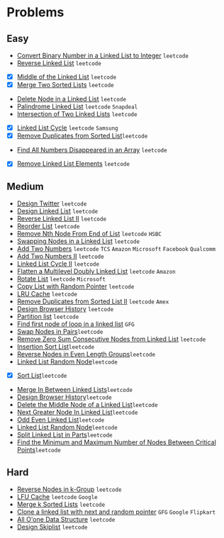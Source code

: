 # Problems

## Easy
- [Convert Binary Number in a Linked List to Integer](https://leetcode.com/problems/convert-binary-number-in-a-linked-list-to-integer/) `leetcode`
- [Reverse Linked List](https://leetcode.com/problems/reverse-linked-list/) `leetcode`
- [x] [Middle of the Linked List](https://leetcode.com/problems/middle-of-the-linked-list/) `leetcode`
- [x] [Merge Two Sorted Lists](https://leetcode.com/problems/merge-two-sorted-lists/) `leetcode`
- [Delete Node in a Linked List](https://leetcode.com/problems/delete-node-in-a-linked-list/) `leetcode`
- [Palindrome Linked List](https://leetcode.com/problems/palindrome-linked-list/) `leetcode` `Snapdeal`
- [Intersection of Two Linked Lists](https://leetcode.com/problems/intersection-of-two-linked-lists/) `leetcode`
- [x] [Linked List Cycle](https://leetcode.com/problems/linked-list-cycle/) `leetcode` `Samsung`
- [x] [Remove Duplicates from Sorted List](https://leetcode.com/problems/remove-duplicates-from-sorted-list/)`leetcode`
- [Find All Numbers Disappeared in an Array](https://leetcode.com/problems/find-all-numbers-disappeared-in-an-array/) `leetcode`
- [x] [Remove Linked List Elements](https://leetcode.com/problems/remove-linked-list-elements/) `leetcode`

## Medium
- [Design Twitter](https://leetcode.com/problems/design-twitter/) `leetcode`
- [ Design Linked List](https://leetcode.com/problems/design-linked-list/) `leetcode`
- [Reverse Linked List II](https://leetcode.com/problems/reverse-linked-list-ii/) `leetcode`
- [Reorder List](https://leetcode.com/problems/reorder-list/) `leetcode`
- [Remove Nth Node From End of List](https://leetcode.com/problems/remove-nth-node-from-end-of-list/) `leetcode` `HSBC`
- [Swapping Nodes in a Linked List](https://leetcode.com/problems/swapping-nodes-in-a-linked-list/) `leetcode`
- [Add Two Numbers](https://leetcode.com/problems/add-two-numbers/) `leetcode` `TCS` `Amazon` `Microsoft` `Facebook` `Qualcomm`
- [Add Two Numbers II](https://leetcode.com/problems/add-two-numbers-ii/) `leetcode`
- [Linked List Cycle II](https://leetcode.com/problems/linked-list-cycle-ii/) `leetcode`
- [Flatten a Multilevel Doubly Linked List](https://leetcode.com/problems/flatten-a-multilevel-doubly-linked-list/) `leetcode` `Amazon`
- [Rotate List](https://leetcode.com/problems/rotate-list/) `leetcode` `Microsoft`
- [Copy List with Random Pointer](https://leetcode.com/problems/copy-list-with-random-pointer/) `leetcode`
- [LRU Cache](https://leetcode.com/problems/lru-cache/) `leetcode`
- [Remove Duplicates from Sorted List II](https://leetcode.com/problems/remove-duplicates-from-sorted-list-ii/) `leetcode` `Amex`
- [Design Browser History](https://leetcode.com/problems/design-browser-history/) `leetcode`
- [Partition list](https://leetcode.com/problems/partition-list/) `leetcode`
- [Find first node of loop in a linked list](https://www.geeksforgeeks.org/find-first-node-of-loop-in-a-linked-list/) `GFG`
- [Swap Nodes in Pairs](https://leetcode.com/problems/swap-nodes-in-pairs/)`leetcode`
- [Remove Zero Sum Consecutive Nodes from Linked List](https://leetcode.com/problems/remove-zero-sum-consecutive-nodes-from-linked-list/) `leetcode`
- [Insertion Sort List](https://leetcode.com/problems/insertion-sort-list/)`leetcode`
- [ Reverse Nodes in Even Length Groups](https://leetcode.com/problems/reverse-nodes-in-even-length-groups/)`leetcode` 
- [ Linked List Random Node](https://leetcode.com/problems/linked-list-random-node/)`leetcode`
- [x] [Sort List](https://leetcode.com/problems/sort-list/)`leetcode`
- [ Merge In Between Linked Lists](https://leetcode.com/problems/merge-in-between-linked-lists/)`leetcode`
- [Design Browser History](https://leetcode.com/problems/design-browser-history/)`leetcode`
- [Delete the Middle Node of a Linked List](https://leetcode.com/problems/delete-the-middle-node-of-a-linked-list/)`leetcode`
- [Next Greater Node In Linked List](https://leetcode.com/problems/next-greater-node-in-linked-list/)`leetcode`
- [ Odd Even Linked List](https://leetcode.com/problems/odd-even-linked-list/)`leetcode`
- [Linked List Random Node](https://leetcode.com/problems/linked-list-random-node/)`leetcode`
- [Split Linked List in Parts](https://leetcode.com/problems/split-linked-list-in-parts/)`leetcode`
- [ Find the Minimum and Maximum Number of Nodes Between Critical Points](https://leetcode.com/problems/find-the-minimum-and-maximum-number-of-nodes-between-critical-points/)`leetcode`

## Hard
- [Reverse Nodes in k-Group](https://leetcode.com/problems/reverse-nodes-in-k-group/) `leetcode`
- [LFU Cache](https://leetcode.com/problems/lfu-cache/) `leetcode` `Google`
- [Merge k Sorted Lists](https://leetcode.com/problems/merge-k-sorted-lists/) `leetcode`
- [Clone a linked list with next and random pointer](https://www.geeksforgeeks.org/clone-linked-list-next-random-pointer-o1-space/) `GFG` `Google` `Flipkart`
- [All O'one Data Structure](https://leetcode.com/problems/all-oone-data-structure/) `leetcode`
- [Design Skiplist](https://leetcode.com/problems/design-skiplist/) `leetcode`
